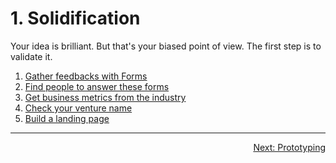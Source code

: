 # 1. Solidification

Your idea is brilliant. But that's your biased point of view. The first step is
to validate it.

1. [Gather feedbacks with Forms](../by-topic/gathering-feedback.md#forms-are-simple)
1. [Find people to answer these forms](../by-topic/gathering-feedback.md#find-people)
1. [Get business metrics from the industry](../by-topic/business-metrics.md#readme)
1. [Check your venture name](../by-topic/naming.md#readme)
1. [Build a landing page](../by-topic/landing-pages.md#readme)

---

<div style="text-align: right">
<a href="./2-prototyping.md#readme">Next: Prototyping</a>
</div>
